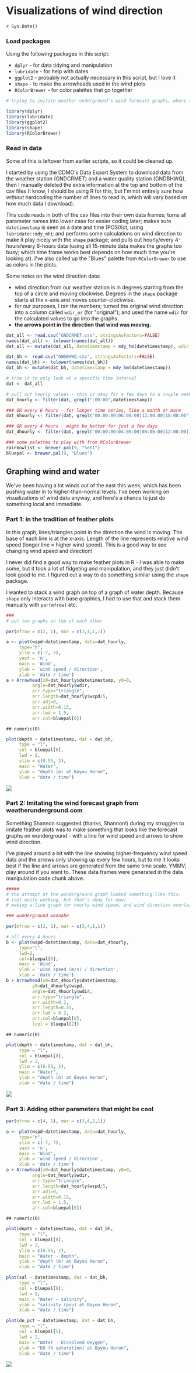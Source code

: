 # Visualizations of wind direction
`r Sys.Date()`  




### Load packages  

Using the following packages in this script: 

+  `dplyr` - for data tidying and manipulation  
+  `lubridate` - for help with dates  
+  `ggplot2` - probably not actually necessary in this script, but I love it  
+  `shape` - to make the arrowheads used in the wind plots  
+  `RColorBrewer` - for color palettes that go together  



```r
# trying to imitate weather underground's wind forecast graphs, where there's a line for wind speed and every hour or two there's an arrowhead pointing in the direction of the wind

library(dplyr)
library(lubridate)
library(ggplot2)
library(shape)
library(RColorBrewer)
```


### Read in data  

Some of this is leftover from earlier scripts, so it could be cleaned up.   

I started by using the CDMO's Data Export System to download data from the weather station (GNDCRMET) and a water quality station (GNDBHWQ), then I manually deleted the extra information at the top and bottom of the csv files (I know, I should be using R for this, but I'm not entirely sure how without hardcoding the number of lines to read in, which will vary based on how much data I download).  

This code reads in both of the csv files into their own data frames; turns all parameter names into lower case for easier coding later; makes sure `datetimestamp` is seen as a date and time (POSIXct, using `lubridate::mdy_mh`); and performs some calculations on wind direction to make it play nicely with the `shape` package; and pulls out hourly/every 4-hours/every 6-hours data (using all 15-minute data makes the graphs too busy; which time frame works best depends on how much time you're looking at). I've also called up the "Blues" palette from `RColorBrewer` to use as colors in the plots.  

Some notes on the wind direction data:  

+  wind direction from our weather station is in degrees starting from the top of a circle and moving clockwise. Degrees in the `shape` package starts at the x-axis and moves counter-clockwise.  
+  for our purposes, I ran the numbers; turned the original wind direction into a column called `wdir_or` (for "original"); and used the name `wdir` for the calculated values to go into the graphs.  
+  __the arrows point in the direction that wind was moving.__


```r
dat_all <- read.csv("GNDCRMET.csv", stringsAsFactors=FALSE) 
names(dat_all) <- tolower(names(dat_all))
dat_all <- mutate(dat_all, datetimestamp = mdy_hm(datetimestamp), wdir_or = wdir, wdir = ifelse(wdir_or <= 270, 270 - wdir_or, 630 - wdir_or))

dat_bh <- read.csv("GNDBHWQ.csv", stringsAsFactors=FALSE) 
names(dat_bh) <- tolower(names(dat_bh))
dat_bh <- mutate(dat_bh, datetimestamp = mdy_hm(datetimestamp))

# trim it to only look at a specific time interval
dat <- dat_all 

# pull out hourly values - this is okay for a few days to a couple weeks
dat_hourly <- filter(dat, grepl(":00:00",datetimestamp))

### OR every 6 hours - for longer time series, like a month or more
dat_6hourly <- filter(dat, grepl("00:00:00|06:00:00|12:00:00|18:00:00",datetimestamp))

### OR every 4 hours - might be better for just a few days
dat_4hourly <- filter(dat, grepl("00:00:00|04:00:00|08:00:00|12:00:00|16:00:00|20:00:00",datetimestamp))

### some palettes to play with from RColorBrewer
rainbowlist <- brewer.pal(9, "Set1")
bluepal <- brewer.pal(9, "Blues")
```



## Graphing wind and water  

We've been having a lot winds out of the east this week, which has been pushing water in to higher-than-normal levels. I've been working on visualizations of wind data anyway, and here's a chance to just do something local and immediate.


### Part 1: in the tradition of feather plots  

In this graph, lines/triangles point in the direction the wind is moving. The base of each line is at the x-axis. Length of the line represents relative wind speed (longer line = higher wind speed). This is a good way to see changing wind speed and direction!

I never did find a good way to make feather plots in R - I was able to make some, but it took a lot of fidgeting and manipulation, and they just didn't look good to me. I figured out a way to do something similar using the `shape` package.  

I wanted to stack a wind graph on top of a graph of water depth. Because `shape` only interacts with base graphics, I had to use that and stack them manually with `par(mfrow)` etc.



```r
###
# put two graphs on top of each other

par(mfrow = c(2, 1), mar = c(3,4,1,1))

a <- plot(wspd~datetimestamp, data=dat_hourly, 
     type="n", 
     ylim = c(-7, 7),
     yaxt = 'n',
     main = 'Wind',
     ylab = 'wind speed / direction',
     xlab = 'date / time')
a + Arrowhead(x0=dat_hourly$datetimestamp, y0=0, 
          angle=dat_hourly$wdir, 
          arr.type="triangle", 
          arr.length=dat_hourly$wspd/5, 
          arr.adj=0, 
          arr.width=0.15, 
          arr.lwd = 1.5,
          arr.col=bluepal[6])
```

```
## numeric(0)
```

```r
plot(depth ~ datetimestamp, dat = dat_bh,
     type = "l",
     col = bluepal[8],
     lwd = 2,
     ylim = c(0.55, 2),
     main = "Water",
     ylab = "depth (m) at Bayou Heron",
     xlab = "date / time")
```

![](wdir_vis2_files/figure-html/unnamed-chunk-3-1.png)<!-- -->


### Part 2: Imitating the wind forecast graph from weatherunderground.com  


Something Shannon suggested (thanks, Shannon!) during my struggles to imitate feather plots was to make something that looks like the forecast graphs on wunderground - with a line for wind speed and arrows to show wind direction.  

I've played around a bit with the line showing higher-frequency wind speed data and the arrows only showing up every few hours, but to me it looks best if the line and arrows are generated from the same time scale. YMMV; play around if you want to. These data frames were generated in the data manipulation code chunk above.



```r
#####
# the attempt at the wunderground graph looked something like this:
# (not quite working, but that's okay for now)
# making a line graph for hourly wind speed, and wind direction overlaid every 6 hours

### wunderground wannabe

par(mfrow = c(2, 1), mar = c(3,4,1,1))

# all every 4 hours
b <- plot(wspd~datetimestamp, data=dat_4hourly,
     type="l",
     lwd=2,
     col=bluepal[6],
     main = 'Wind',
     ylab = 'wind speed (m/s) / direction',
     xlab = 'date / time')
b + Arrowhead(x0=dat_4hourly$datetimestamp,
          y0=dat_4hourly$wspd,
          angle=dat_4hourly$wdir,
          arr.type="triangle",
          arr.width=0.2,
          arr.length=0.35,
          arr.lwd = 0.2,
          arr.col=bluepal[8],
          lcol = bluepal[2])
```

```
## numeric(0)
```

```r
plot(depth ~ datetimestamp, dat = dat_bh,
     type = "l",
     col = bluepal[8],
     lwd = 2,
     ylim = c(0.55, 2),
     main = "Water",
     ylab = "depth (m) at Bayou Heron",
     xlab = "date / time")
```

![](wdir_vis2_files/figure-html/unnamed-chunk-4-1.png)<!-- -->


### Part 3: Adding other parameters that might be cool


```r
par(mfrow = c(4, 1), mar = c(3,4,2,1))

a <- plot(wspd~datetimestamp, data=dat_hourly, 
     type="n", 
     ylim = c(-7, 7),
     yaxt = 'n',
     main = 'Wind',
     ylab = 'wind speed / direction',
     xlab = 'date / time')
a + Arrowhead(x0=dat_hourly$datetimestamp, y0=0, 
          angle=dat_hourly$wdir, 
          arr.type="triangle", 
          arr.length=dat_hourly$wspd/5, 
          arr.adj=0, 
          arr.width=0.15, 
          arr.lwd = 1.5,
          arr.col=bluepal[6])
```

```
## numeric(0)
```

```r
plot(depth ~ datetimestamp, dat = dat_bh,
     type = "l",
     col = bluepal[8],
     lwd = 2,
     ylim = c(0.55, 2),
     main = "Water - depth",
     ylab = "depth (m) at Bayou Heron",
     xlab = "date / time")

plot(sal ~ datetimestamp, dat = dat_bh,
     type = "l",
     col = bluepal[6],
     lwd = 2,
     main = "Water - salinity",
     ylab = "salinity (psu) at Bayou Heron",
     xlab = "date / time")

plot(do_pct ~ datetimestamp, dat = dat_bh,
     type = "l",
     col = bluepal[5],
     lwd = 2,
     main = "Water - Dissolved Oxygen",
     ylab = "DO (% saturation) at Bayou Heron",
     xlab = "date / time")
```

![](wdir_vis2_files/figure-html/unnamed-chunk-5-1.png)<!-- -->

